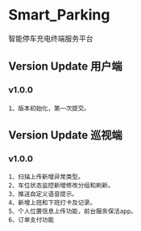 # Smart_Parking
智能停车充电终端服务平台

## Version Update 用户端

### v1.0.0
    1、版本初始化，第一次提交。
    
    
## Version Update 巡视端
    
### v1.0.0
    1、扫描上传新增异常类型。
    2、车位状态监控新增修改分组和刷新。
    3、推送自定义语音提示。
    4、新增上班和下班打卡及记录。
    5、个人位置信息上传功能，前台服务保活app。
    6、订单支付功能